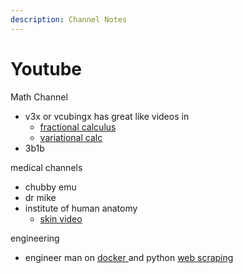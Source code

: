 ```yaml
---
description: Channel Notes
---
```


# Youtube

Math Channel 

* v3x or vcubingx has great like videos in 
  *  [fractional calculus](https://www.youtube.com/watch?v=A4sTAKN6yFA) 
  *  [variational calc ](https://www.youtube.com/watch?v=8SwKD5_VL5o)
*  3b1b



medical channels

* chubby emu 
* dr mike 
* institute of human anatomy 
  *  [skin video](https://www.youtube.com/watch?v=eCsrAbUP-10)

engineering 

* engineer man on [docker ](https://www.youtube.com/watch?v=6aBsjT5HoGY)and python [web scraping](https://www.youtube.com/watch?v=6aBsjT5HoGY)

